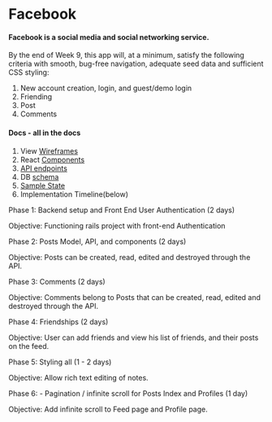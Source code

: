 # Facebook

#### Facebook is a social media and social networking service.

By the end of Week 9, this app will, at a minimum, satisfy the following criteria with smooth, bug-free navigation, adequate seed data and sufficient CSS styling:

 1. New account creation, login, and guest/demo login
 3. Friending
 4. Post
 5. Comments

#### Docs - all in the docs

1. View [Wireframes](./docs/wireframes)
2. React [Components](./docs/fe_routes.md)
3. [API endpoints](./docs/api_endpoints.md)
4. DB [schema](./docs/schema.md)
5. [Sample State](./docs/sample_state.md)
6. Implementation Timeline(below)

Phase 1: Backend setup and Front End User Authentication (2 days)

Objective: Functioning rails project with front-end Authentication

Phase 2: Posts Model, API, and components (2 days)

Objective: Posts can be created, read, edited and destroyed through the API.

Phase 3: Comments (2 days)

Objective: Comments belong to Posts that can be created, read, edited and destroyed through the API.

Phase 4: Friendships (2 days)

Objective: User can add friends and view his list of friends, and their posts on the feed.

Phase 5: Styling all (1 - 2 days)

Objective: Allow rich text editing of notes.

Phase 6: - Pagination / infinite scroll for Posts Index and Profiles
 (1 day)

Objective: Add infinite scroll to Feed page and Profile page.
